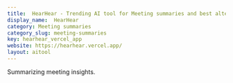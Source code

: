 ```yaml
---
title:  HearHear - Trending AI tool for Meeting summaries and best alternatives
display_name:  HearHear
category: Meeting summaries
category_slug: meeting-summaries
key: hearhear_vercel_app
website: https://hearhear.vercel.app/
layout: aitool
---
```


Summarizing meeting insights.
